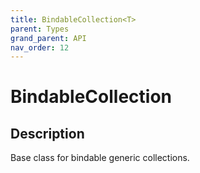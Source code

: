 ```yaml
---
title: BindableCollection<T>
parent: Types
grand_parent: API
nav_order: 12
---
```


# BindableCollection<T>

## Description

Base class for bindable generic collections.
